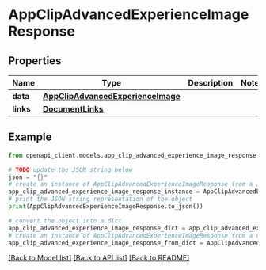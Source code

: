 # AppClipAdvancedExperienceImageResponse


## Properties

Name | Type | Description | Notes
------------ | ------------- | ------------- | -------------
**data** | [**AppClipAdvancedExperienceImage**](AppClipAdvancedExperienceImage.md) |  | 
**links** | [**DocumentLinks**](DocumentLinks.md) |  | 

## Example

```python
from openapi_client.models.app_clip_advanced_experience_image_response import AppClipAdvancedExperienceImageResponse

# TODO update the JSON string below
json = "{}"
# create an instance of AppClipAdvancedExperienceImageResponse from a JSON string
app_clip_advanced_experience_image_response_instance = AppClipAdvancedExperienceImageResponse.from_json(json)
# print the JSON string representation of the object
print(AppClipAdvancedExperienceImageResponse.to_json())

# convert the object into a dict
app_clip_advanced_experience_image_response_dict = app_clip_advanced_experience_image_response_instance.to_dict()
# create an instance of AppClipAdvancedExperienceImageResponse from a dict
app_clip_advanced_experience_image_response_from_dict = AppClipAdvancedExperienceImageResponse.from_dict(app_clip_advanced_experience_image_response_dict)
```
[[Back to Model list]](../README.md#documentation-for-models) [[Back to API list]](../README.md#documentation-for-api-endpoints) [[Back to README]](../README.md)


